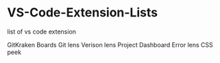 # VS-Code-Extension-Lists
list of vs code extension

  GitKraken Boards
  Git lens
  Verison lens
  Project Dashboard
  Error lens
  CSS peek

